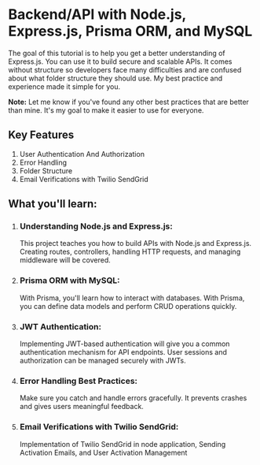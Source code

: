 # Backend/API with Node.js, Express.js, Prisma ORM, and MySQL

The goal of this tutorial is to help you get a better understanding of Express.js. You can use it to build secure and scalable APIs.
It comes without structure so developers face many difficulties and are confused about what folder structure they should use. My best practice and experience made it simple for you.

**Note:** Let me know if you've found any other best practices that are better than mine. It's my goal to make it easier to use for everyone.

## Key Features

1. User Authentication And Authorization
2. Error Handling
3. Folder Structure
4. Email Verifications with Twilio SendGrid

## What you'll learn:

1. ### Understanding Node.js and Express.js:
   This project teaches you how to build APIs with Node.js and Express.js. Creating routes, controllers, handling HTTP requests, and managing middleware will be covered.

2. ### Prisma ORM with MySQL:
   With Prisma, you'll learn how to interact with databases. With Prisma, you can define data models and perform CRUD operations quickly.

3. ### JWT Authentication:
   Implementing JWT-based authentication will give you a common authentication mechanism for API endpoints. User sessions and authorization can be managed securely with JWTs.

4. ### Error Handling Best Practices:
   Make sure you catch and handle errors gracefully. It prevents crashes and gives users meaningful feedback.

5. ### Email Verifications with Twilio SendGrid:
   Implementation of Twilio SendGrid in node application, Sending Activation Emails, and User Activation Management
